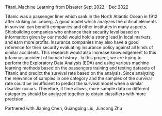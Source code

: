 Titani_Machine Learning from Disaster
Sept 2022 - Dec 2022
 
 Titanic was a passenger liner which sank in the North Atlantic Ocean in 1912 after striking an iceberg. A
 good model which analyzes the critical elements in survival can benefit companies and other institutes in
 many aspects. Shipbuilding companies who enhance their security level based on information given by
 our model would hold a strong lead in local markets, and earn more profits. Insurance companies may
 also have a good reference for their security evaluating insurance policy against all kinds of similar
 accidents. This research would also increase knowledgement to this infamous accident of human history .
 In this project, we are trying to perform the Exploratory Data Analysis (EDA) and using various machine
 learning methods based on the passengers training and testing datasets of Titanic and predict the survival
 rate based on the analysis.
 Since analyzing the relevance of samples in one category and the samples of the survival rate could be
 insufficient to predict the survival model when a similar disaster occurs. Therefore, if time allows, more
 sample data on different categories should be analyzed together to obtain classifiers with more precision.

 Partnered with Jianing Chen, Guangping Liu, Juncong Zhu
